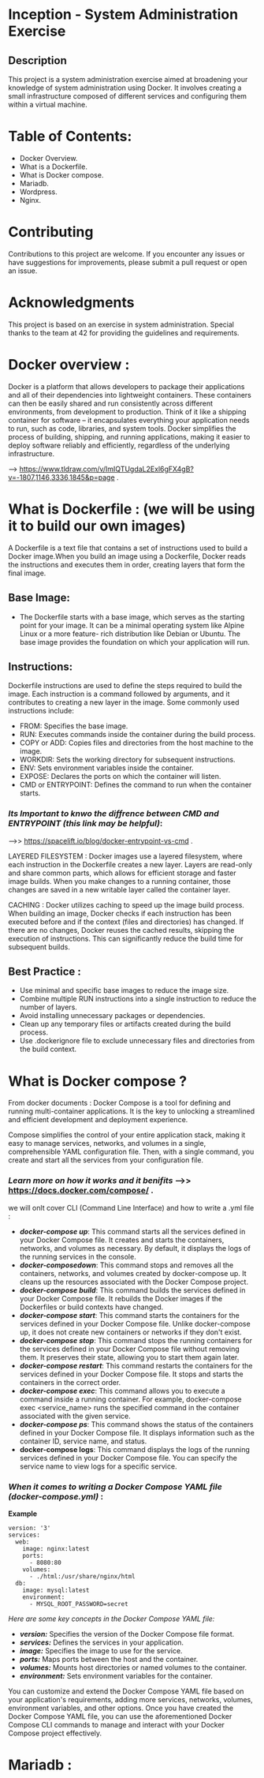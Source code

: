 
# Inception - System Administration Exercise

## Description
This project is a system administration exercise aimed at broadening your knowledge of system administration using Docker. It involves creating a small infrastructure composed of different services and configuring them within a virtual machine.

# Table of Contents:
  - Docker Overview.
  - What is a Dockerfile.
  - What is Docker compose.
  - Mariadb.
  - Wordpress.
  - Nginx.

# Contributing
Contributions to this project are welcome. If you encounter any issues or have suggestions for improvements, please submit a pull request or open an issue.

# Acknowledgments
This project is based on an exercise in system administration.
Special thanks to the team at 42 for providing the guidelines and requirements.

# Docker overview :
Docker is a platform that allows developers to package their applications and all of their dependencies into lightweight containers. These containers can then be easily shared and run consistently across different environments, from development to production. Think of it like a shipping container for software – it encapsulates everything your application needs to run, such as code, libraries, and system tools. Docker simplifies the process of building, shipping, and running applications, making it easier to deploy software reliably and efficiently, regardless of the underlying infrastructure.

 --> https://www.tldraw.com/v/ImIQTUgdaL2Exl6gFX4gB?v=-1807,1146,3336,1845&p=page .

# What is Dockerfile : (we will be using it to build our own images)
A Dockerfile is a text file that contains a set of instructions used to build a Docker image.When you build an image using a Dockerfile, Docker reads the instructions and executes them in order, creating layers that form the final image.
 ## Base Image:
  - The Dockerfile starts with a base image, which serves as the starting point for your image. It can be a minimal operating system like Alpine Linux or a more feature-       rich distribution like Debian or Ubuntu. The base image provides the foundation on which your application will run.
 ## Instructions: 
  Dockerfile instructions are used to define the steps required to build the image. Each instruction is a command followed by arguments, and it contributes to creating a     new layer in the image. Some commonly used instructions include:
  
  - FROM: Specifies the base image.
  - RUN: Executes commands inside the container during the build process.
  - COPY or ADD: Copies files and directories from the host machine to the image.
  - WORKDIR: Sets the working directory for subsequent instructions.
  - ENV: Sets environment variables inside the container.
  - EXPOSE: Declares the ports on which the container will listen.
  - CMD or ENTRYPOINT: Defines the command to run when the container starts.

  ### *Its Important to knwo the diffrence between CMD and ENTRYPOINT (this link may be helpful)*:
  
  -->> https://spacelift.io/blog/docker-entrypoint-vs-cmd .

 LAYERED FILESYSTEM :
 Docker images use a layered filesystem, where each instruction in the Dockerfile creates a new layer. Layers are read-only and share common parts, which allows for         efficient storage and faster image builds. When you make changes to a running container, those changes are saved in a new writable layer called the container layer.

 CACHING :
 Docker utilizes caching to speed up the image build process. When building an image, Docker checks if each instruction has been executed before and if the context (files   and directories) has changed. If there are no changes, Docker reuses the cached results, skipping the execution of instructions. This can significantly reduce the build    time for subsequent builds.

 ## Best Practice :
  - Use minimal and specific base images to reduce the image size.
  - Combine multiple RUN instructions into a single instruction to reduce the number of layers.
  - Avoid installing unnecessary packages or dependencies.
  - Clean up any temporary files or artifacts created during the build process.
  - Use .dockerignore file to exclude unnecessary files and directories from the build context.

# What is Docker compose ? 
From docker documents : Docker Compose is a tool for defining and running multi-container applications. It is the key to unlocking a streamlined and efficient development and deployment experience.

Compose simplifies the control of your entire application stack, making it easy to manage services, networks, and volumes in a single, comprehensible YAML configuration file. Then, with a single command, you create and start all the services from your configuration file.

### *Learn more on how it works and it benifits* -->> https://docs.docker.com/compose/ .

we will onlt cover CLI (Command Line Interface) and how to write a .yml file :

 - ***docker-compose up***: This command starts all the services defined in your Docker Compose file. It creates and starts the containers, networks, and volumes as necessary. By default, it displays the logs of the running services in the console.
 - ***docker-composedown***: This command stops and removes all the containers, networks, and volumes created by docker-compose up. It cleans up the resources associated with the Docker Compose project.
 - ***docker-compose build***: This command builds the services defined in your Docker Compose file. It rebuilds the Docker images if the Dockerfiles or build contexts have changed.
 - ***docker-compose start***: This command starts the containers for the services defined in your Docker Compose file. Unlike docker-compose up, it does not create new       containers or networks if they don't exist.
 - ***docker-compose stop***: This command stops the running containers for the services defined in your Docker Compose file without removing them. It preserves their state, allowing you to start them again later.
 - ***docker-compose restart***: This command restarts the containers for the services defined in your Docker Compose file. It stops and starts the containers in the correct order.
 - ***docker-compose exec***: This command allows you to execute a command inside a running container. For example, docker-compose exec <service_name> <command> runs the      specified command in the container associated with the given service.
 - ***docker-compose ps***: This command shows the status of the containers defined in your Docker Compose file. It displays information such as the container ID, service name, and status.
 - **docker-compose logs**: This command displays the logs of the running services defined in your Docker Compose file. You can specify the service name to view logs for a    specific service.
### *When it comes to writing a Docker Compose YAML file (docker-compose.yml)* :

**Example**

```
version: '3'
services:
  web:
    image: nginx:latest
    ports:
      - 8080:80
    volumes:
      - ./html:/usr/share/nginx/html
  db:
    image: mysql:latest
    environment:
      - MYSQL_ROOT_PASSWORD=secret
```
*Here are some key concepts in the Docker Compose YAML file:*

- ***version:*** Specifies the version of the Docker Compose file format.
- ***services:*** Defines the services in your application.
- ***image:*** Specifies the image to use for the service.
- ***ports:*** Maps ports between the host and the container.
- ***volumes:*** Mounts host directories or named volumes to the container.
- ***environment:*** Sets environment variables for the container.

You can customize and extend the Docker Compose YAML file based on your application's requirements, adding more services, networks, volumes, environment variables, and other options.
Once you have created the Docker Compose YAML file, you can use the aforementioned Docker Compose CLI commands to manage and interact with your Docker Compose project effectively.

# Mariadb :
